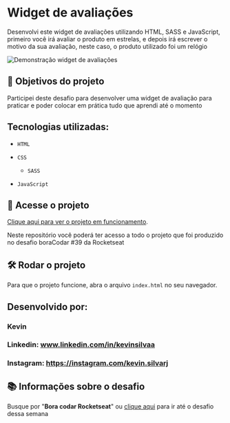 
# Widget de avaliações

Desenvolvi este widget de avaliações utilizando HTML, SASS e JavaScript, primeiro você irá avaliar o produto em estrelas, e depois irá escrever o motivo da sua avaliação, neste caso, o produto utilizado foi um relógio

![Demonstração widget de avaliações](https://github.com/KevinSilvaa/rocketseat-boracodar-39/assets/143517496/adf204c6-754f-494b-87a1-4bb6395b8fe4)

## 🔨 Objetivos do projeto

Participei deste desafio para desenvolver uma widget de avaliação para praticar e poder colocar em prática tudo que aprendi até o momento

## Tecnologias utilizadas:

- `HTML`

- `CSS`

  - `SASS`
 
- `JavaScript`

## 📁 Acesse o projeto

[Clique aqui para ver o projeto em funcionamento](https://rocketseat-boracodar-39-kevinsilvaa.vercel.app/).

Neste repositório você poderá ter acesso a todo o projeto que foi produzido no desafio boraCodar #39 da Rocketseat

## 🛠️ Rodar o projeto

Para que o projeto funcione, abra o arquivo `index.html` no seu navegador.

## Desenvolvido por:

### Kevin

### Linkedin: www.linkedin.com/in/kevinsilvaa
### Instagram: https://instagram.com/kevin.silvarj

## 📚 Informações sobre o desafio

Busque por "**Bora codar Rocketseat**" ou [clique aqui](https://www.rocketseat.com.br/boracodar) para ir até o desafio dessa semana
